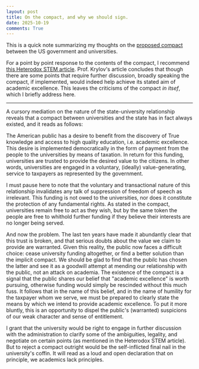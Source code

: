 ```yaml
---
layout: post
title: On the compact, and why we should sign.
date: 2025-10-19
comments: True
---
```


This is a quick note summarizing my thoughts on the [proposed compact](https://drive.google.com/file/d/1FVs7yHK1iXIs-wTOQQRTDNERnlSnUe9v/view) between
the US government and universities.

For a point by point response to the contents of the compact, I recommend [this Heterodox STEM article](https://heterodoxatusc.substack.com/cp/175738519).
Prof. Krylov's article concludes that though there are some points that require further
discussion, broadly speaking the compact, if implemented,
would indeed help achieve its stated aim of academic excellence.
This leaves the criticisms of the compact _in itsef_, which I briefly address
here.


---

A cursory mediation on the nature of the state-university relationship reveals that a compact between universities and the state has in fact always existed, and it reads as follows:


The American public has a desire to benefit from the discovery of True
knowledge and access to high quality education, i.e. academic excellence.
This desire is implemented democratically in the form of payment from the
people to the universities by means of taxation.
In return for this funding, universities are trusted to provide the desired
value to the citizens.
In other words, universities are engaged in a voluntary, (ideally) value-generating, service to taxpayers as represented by the government.


I must pause here to note that the voluntary and transactional nature of this relationship
invalidates any talk of suppression of freedom of speech as irrelevant.
This funding is not owed to the universities, nor does it constitute the
protection of any fundamental rights.
As stated in the compact, universities remain free to act as they wish, but by
the same token the people are free to whithold further funding if they believe
their
interests are no longer being served.

And now the problem.
The last ten years have made it abundantly clear that this trust is broken, and that serious doubts about the value we claim to provide are warranted.
Given this reality, the public now faces a difficult choice: cease university funding altogether, or find a
better solution than the implicit compact.
We should be glad to find that the pubilc has chosen the latter and see it as a goodwill attempt at mending our relationship with the public, not an attack on academia.
The existence of the compact is a signal that the public shares our belief that "academic excellence" is worth pursuing, otherwise funding would simply be rescinded without this much fuss.
It follows that in the name of this belief,  and in the name of humility for the taxpayer whom we serve, we must be prepared to clearly state the means by which we intend to provide academic excellence.
To put it more bluntly, this is an opportunity to dispel the public's (warranted) suspicions of our
weak character and sense of entitlement.


I grant that the university would be right to engage in further discussion with the administration to clarify some of the ambiguities, legality, and negotiate on certain points (as mentioned in the Heterodox STEM article).
But to reject a compact outright would be the self-inflicted final nail in the university's coffin.
It will read as a loud and open declaration that on principle, we academics lack principles.


